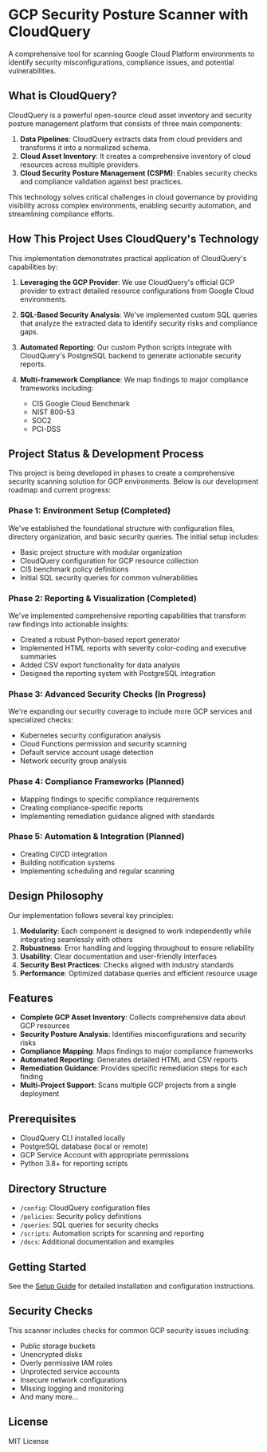 # GCP Security Posture Scanner with CloudQuery

A comprehensive tool for scanning Google Cloud Platform environments to identify security misconfigurations, compliance issues, and potential vulnerabilities.

## What is CloudQuery?

CloudQuery is a powerful open-source cloud asset inventory and security posture management platform that consists of three main components:

1. **Data Pipelines**: CloudQuery extracts data from cloud providers and transforms it into a normalized schema.
2. **Cloud Asset Inventory**: It creates a comprehensive inventory of cloud resources across multiple providers.
3. **Cloud Security Posture Management (CSPM)**: Enables security checks and compliance validation against best practices.

This technology solves critical challenges in cloud governance by providing visibility across complex environments, enabling security automation, and streamlining compliance efforts.

## How This Project Uses CloudQuery's Technology

This implementation demonstrates practical application of CloudQuery's capabilities by:

1. **Leveraging the GCP Provider**: We use CloudQuery's official GCP provider to extract detailed resource configurations from Google Cloud environments.

2. **SQL-Based Security Analysis**: We've implemented custom SQL queries that analyze the extracted data to identify security risks and compliance gaps.

3. **Automated Reporting**: Our custom Python scripts integrate with CloudQuery's PostgreSQL backend to generate actionable security reports.

4. **Multi-framework Compliance**: We map findings to major compliance frameworks including:
   - CIS Google Cloud Benchmark
   - NIST 800-53
   - SOC2
   - PCI-DSS

## Project Status & Development Process

This project is being developed in phases to create a comprehensive security scanning solution for GCP environments. Below is our development roadmap and current progress:

### Phase 1: Environment Setup (Completed)

We've established the foundational structure with configuration files, directory organization, and basic security queries. The initial setup includes:

- Basic project structure with modular organization
- CloudQuery configuration for GCP resource collection
- CIS benchmark policy definitions
- Initial SQL security queries for common vulnerabilities

### Phase 2: Reporting & Visualization (Completed)

We've implemented comprehensive reporting capabilities that transform raw findings into actionable insights:

- Created a robust Python-based report generator
- Implemented HTML reports with severity color-coding and executive summaries
- Added CSV export functionality for data analysis
- Designed the reporting system with PostgreSQL integration

### Phase 3: Advanced Security Checks (In Progress)

We're expanding our security coverage to include more GCP services and specialized checks:

- Kubernetes security configuration analysis
- Cloud Functions permission and security scanning
- Default service account usage detection
- Network security group analysis

### Phase 4: Compliance Frameworks (Planned)

- Mapping findings to specific compliance requirements
- Creating compliance-specific reports
- Implementing remediation guidance aligned with standards

### Phase 5: Automation & Integration (Planned)

- Creating CI/CD integration
- Building notification systems
- Implementing scheduling and regular scanning

## Design Philosophy

Our implementation follows several key principles:

1. **Modularity**: Each component is designed to work independently while integrating seamlessly with others
2. **Robustness**: Error handling and logging throughout to ensure reliability
3. **Usability**: Clear documentation and user-friendly interfaces
4. **Security Best Practices**: Checks aligned with industry standards
5. **Performance**: Optimized database queries and efficient resource usage

## Features

- **Complete GCP Asset Inventory**: Collects comprehensive data about GCP resources
- **Security Posture Analysis**: Identifies misconfigurations and security risks
- **Compliance Mapping**: Maps findings to major compliance frameworks
- **Automated Reporting**: Generates detailed HTML and CSV reports
- **Remediation Guidance**: Provides specific remediation steps for each finding
- **Multi-Project Support**: Scans multiple GCP projects from a single deployment

## Prerequisites

- CloudQuery CLI installed locally
- PostgreSQL database (local or remote)
- GCP Service Account with appropriate permissions
- Python 3.8+ for reporting scripts

## Directory Structure

- `/config`: CloudQuery configuration files
- `/policies`: Security policy definitions
- `/queries`: SQL queries for security checks
- `/scripts`: Automation scripts for scanning and reporting
- `/docs`: Additional documentation and examples

## Getting Started

See the [Setup Guide](docs/setup.md) for detailed installation and configuration instructions.

## Security Checks

This scanner includes checks for common GCP security issues including:

- Public storage buckets
- Unencrypted disks
- Overly permissive IAM roles
- Unprotected service accounts
- Insecure network configurations
- Missing logging and monitoring
- And many more...

## License

MIT License
